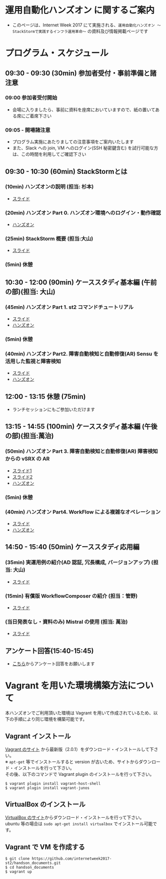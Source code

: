 # 運用自動化ハンズオン に関するご案内
* このページは、Internet Week 2017 にて実施される、`運用自動化ハンズオン ～StackStormで実践するインフラ運用革命～` の資料及び情報掲載ページです

# プログラム・スケジュール
## 09:30 - 09:30 (30min) 参加者受付・事前準備と諸注意
### 09:00 参加者受付開始
- 会場に入りましたら、事前に資料を座席においていますので、紙の置いてある席にご着席下さい

### 09:05 - 開場諸注意
- プログラム実施にあたりましての注意事項をご案内いたします
- また、Slack への join, VM へのログイン(SSH 秘密鍵含む) を試行可能な方は、この時間を利用してご確認下さい

## 09:30 - 10:30 (60min) StackStormとは
### (10min) ハンズオンの説明 (担当: 杉本)
- [スライド](https://github.com/internetweek2017-st2/handson_documents/blob/master/slide/iw2017-st2-01-intro.pdf)

### (20min) ハンズオン Part 0. ハンズオン環境へのログイン・動作確認
- [ハンズオン](https://github.com/internetweek2017-st2/handson_documents/wiki/Handson-Part-0)

### (25min) StackStorm 概要 (担当:大山)
- [スライド](https://github.com/internetweek2017-st2/handson_documents/blob/master/slide/iw2017-st2-02-st2_abstraction.pdf)

### (5min) 休憩

## 10:30 - 12:00 (90min) ケーススタディ基本編 (午前の部)(担当: 大山)
### (45min) ハンズオン Part 1. st2 コマンドチュートリアル
- [スライド](https://github.com/internetweek2017-st2/handson_documents/blob/master/slide/iw2017-st2-03-part1-st2_tutorial.pdf)
- [ハンズオン](https://github.com/internetweek2017-st2/handson_documents/wiki/Handson-Part-1)

### (5min) 休憩 

### (40min) ハンズオン Part2. 障害自動検知と自動修復(AR) Sensu を活用した監視と障害検知
- [スライド](https://github.com/internetweek2017-st2/handson_documents/blob/master/slide/iw2017-st2-04-part2.pdf)
- [ハンズオン](https://github.com/internetweek2017-st2/handson_documents/wiki/Handson-Part-2)

## 12:00 - 13:15 休憩 (75min)
- ランチセッションにもご参加いただけます

## 13:15 - 14:55 (100min) ケーススタディ基本編 (午後の部)(担当:萬治)
### (50min) ハンズオン Part 3. 障害自動検知と自動修復(AR) 障害検知からの vSRX の AR
- [スライド1](https://github.com/internetweek2017-st2/handson_documents/blob/master/slide/iw2017-st2-05-part3-1.pdf)
- [スライド2](https://github.com/internetweek2017-st2/handson_documents/blob/master/slide/iw2017-st2-06-part3-2.pdf)
- [ハンズオン](https://github.com/internetweek2017-st2/handson_documents/wiki/Handson-Part-3)

### (5min) 休憩

### (40min) ハンズオン Part4. WorkFlow による複雑なオペレーション
- [スライド](https://github.com/internetweek2017-st2/handson_documents/blob/master/slide/iw2017-st2-07-part4.pdf)
- [ハンズオン](https://github.com/internetweek2017-st2/handson_documents/wiki/Handson-Part-4)

## 14:50 - 15:40 (50min) ケーススタディ応用編
### (35min) 実運用例の紹介(AD 認証, 冗長構成, バージョンアップ) (担当: 大山)
- [スライド](https://github.com/internetweek2017-st2/handson_documents/blob/master/slide/iw2017-st2-09-st2_advanced.pdf)

### (15min) 有償版 WorkflowComposer の紹介 (担当：管野)
- [スライド](https://github.com/internetweek2017-st2/handson_documents/blob/master/slide/iw2017-st2-10-st2_enterprise.pdf)

### (当日発表なし・資料のみ) Mistral の使用 (担当: 萬治)
- [スライド](https://github.com/internetweek2017-st2/handson_documents/blob/master/slide/iw2017-st2-08-mistral.pdf)

## アンケート回答(15:40-15:45)
- [こちら](https://questant.jp/q/iw2017-h3329)からアンケート回答をお願いします

# Vagrant を用いた環境構築方法について
本ハンズオンでご利用頂いた環境は Vagrant を用いて作成されているため、以下の手順により同じ環境を構築可能です。

## Vagrant インストール
[Vagrant のサイト](https://www.vagrantup.com/) から最新版（2.0.1）をダウンロード・インストールして下さい。  
※  `apt-get` 等でインストールすると version が古いため、サイトからダウンロード・インストールを行って下さい。  
その後、以下のコマンドで Vagrant plugin のインストールを行って下さい。
```
$ vagrant plugin install vagrant-host-shell
$ vagrant plugin install vagrant-junos
```

## VirtualBox のインストール
[VirtualBox のサイト](https://www.virtualbox.org/wiki/Downloads)からダウンロード・インストールを行って下さい。  
ubuntu 等の場合は `sudo apt-get install virtualbox` でインストール可能です。

## Vagrant で VM を作成する
```
$ git clone https://github.com/internetweek2017-st2/handson_documents.git
$ cd handson_documents
$ vagrant up
```
